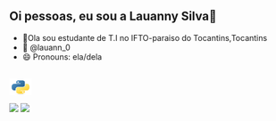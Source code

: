 ## Oi pessoas, eu sou a Lauanny Silva🐼



- 🪼Ola sou estudante de T.I no IFTO-paraiso do Tocantins,Tocantins 
- 🌱 @lauann_0
- 😄 Pronouns: ela/dela


<div style="display: inline_block"><br>
 
  <img align="center" alt="Rafa-Python" height="30" width="40" src="https://raw.githubusercontent.com/devicons/devicon/master/icons/python/python-original.svg">
</div>



  <a href="(https://www.instagram.com/lauann_y0/)" target="_blank"><img src="https://img.shields.io/badge/-Instagram-%23E4405F?style=for-the-badge&logo=instagram&logoColor=white" target="_blank"></a>
  <a href = "lauanny.silva2@estudante.ifto.edu.br"><img src="https://img.shields.io/badge/-Gmail-%23333?style=for-the-badge&logo=gmail&logoColor=white" target="_blank"></a>
</div>
